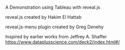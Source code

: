 A Demonstration using Tableau with reveal.js

reveal.js created by Hakim El Hattab

reveal.js-menu plugin created by Greg Denehy

Inspired by earlier works from Jeffrey A. Shaffer
https://www.dataplusscience.com/deck2/index.html#/
